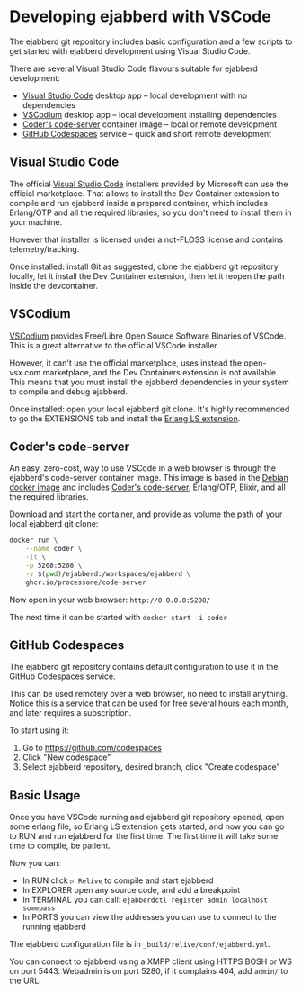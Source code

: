 # Developing ejabberd with VSCode

<!-- md:version added in [23.01](../archive/23.01/index.md) -->

The ejabberd git repository includes basic configuration and a few
scripts to get started with ejabberd development using Visual Studio Code.

There are several Visual Studio Code flavours suitable for ejabberd development:

* [Visual Studio Code](#visual-studio-code) desktop app –  local development with no dependencies
* [VSCodium](#vscodium) desktop app –  local development installing dependencies
* [Coder's code-server](#coders-code-server) container image –  local or remote development
* [GitHub Codespaces](#github-codespaces) service –  quick and short remote development

## Visual Studio Code

The official [Visual Studio Code](https://code.visualstudio.com/)
installers provided by Microsoft can use the official marketplace.
That allows to install the Dev Container extension
to compile and run ejabberd inside a prepared container,
which includes Erlang/OTP and all the required libraries,
so you don't need to install them in your machine.

However that installer is licensed under a not-FLOSS license
and contains telemetry/tracking.

Once installed: install Git as suggested,
clone the ejabberd git repository locally,
let it install the Dev Container extension,
then let it reopen the path inside the devcontainer.

## VSCodium

[VSCodium](https://github.com/VSCodium/vscodium)
provides Free/Libre Open Source Software Binaries of VSCode.
This is a great alternative to the official VSCode installer.

However, it can't use the official marketplace,
uses instead the open-vsx.com marketplace,
and the Dev Containers extension is not available.
This means that you must install the ejabberd dependencies
in your system to compile and debug ejabberd.

Once installed: open your local ejabberd git clone.
It's highly recommended to go the EXTENSIONS tab
and install the [Erlang LS extension](https://github.com/erlang-ls/vscode).

## Coder's code-server

An easy, zero-cost, way to use VSCode in a web browser is through
the ejabberd's code-server container image.
This image is based in the [Debian docker image](https://hub.docker.com/_/debian)
and includes [Coder's code-server](https://github.com/coder/code-server),
Erlang/OTP, Elixir, and all the required libraries.

Download and start the container,
and provide as volume the path of your local ejabberd git clone:

``` sh
docker run \
    --name coder \
    -it \
    -p 5208:5208 \
    -v $(pwd)/ejabberd:/workspaces/ejabberd \
    ghcr.io/processone/code-server
```

Now open in your web browser: `http://0.0.0.0:5208/`

The next time it can be started with `docker start -i coder`

## GitHub Codespaces

The ejabberd git repository contains default configuration to use it in the
GitHub Codespaces service.

This can be used remotely over a web browser, no need to install anything.
Notice this is a service that can be used for free several hours each month,
and later requires a subscription.

To start using it:

1. Go to <https://github.com/codespaces>
2. Click "New codespace"
3. Select ejabberd repository, desired branch, click "Create codespace"

## Basic Usage

Once you have VSCode running and ejabberd git repository opened,
open some erlang file, so Erlang LS extension gets started,
and now you can go to RUN and run ejabberd for the first time.
The first time it will take some time to compile, be patient.

Now you can:

* In RUN click `▷ Relive` to compile and start ejabberd
* In EXPLORER open any source code, and add a breakpoint
* In TERMINAL you can call: `ejabberdctl register admin localhost somepass`
* In PORTS you can view the addresses you can use to connect to the running ejabberd

The ejabberd configuration file is in `_build/relive/conf/ejabberd.yml`.

You can connect to ejabberd using a XMPP client using HTTPS BOSH or WS on port 5443.
Webadmin is on port 5280, if it complains 404, add `admin/` to the URL.
